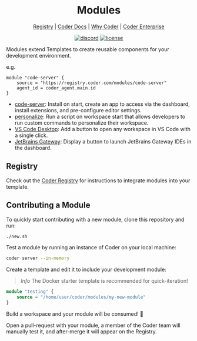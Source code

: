 <div align="center">
  <h1>
  Modules
  </h1>

[Registry](https://registry.coder.com) | [Coder Docs](https://coder.com/docs) | [Why Coder](https://coder.com/why) | [Coder Enterprise](https://coder.com/docs/v2/latest/enterprise)

[![discord](https://img.shields.io/discord/747933592273027093?label=discord)](https://discord.gg/coder)
[![license](https://img.shields.io/github/license/coder/modules)](./LICENSE)

</div>

Modules extend Templates to create reusable components for your development environment.

e.g.

```hcl
module "code-server" {
    source = "https://registry.coder.com/modules/code-server"
    agent_id = coder_agent.main.id
}
```

- [code-server](https://registry.coder.com/modules/code-server): Install on start, create an app to access via the dashboard, install extensions, and pre-configure editor settings.
- [personalize](https://registry.coder.com/modules/personalize): Run a script on workspace start that allows developers to run custom commands to personalize their workspace.
- [VS Code Desktop](https://registry.coder.com/modules/vscode-desktop): Add a button to open any workspace in VS Code with a single click.
- [JetBrains Gateway](https://registry.coder.com/modules/jetbrains-gateway): Display a button to launch JetBrains Gateway IDEs in the dashboard.

## Registry

Check out the [Coder Registry](https://registry.coder.com) for instructions to integrate modules into your template.

## Contributing a Module

To quickly start contributing with a new module, clone this repository and run:

```sh
./new.sh
```

Test a module by running an instance of Coder on your local machine:

```bash
coder server --in-memory
```

Create a template and edit it to include your development module:

> *Info*
> The Docker starter template is recommended for quick-iteration!

```tf
module "testing" {
    source = "/home/user/coder/modules/my-new-module"
}
```

Build a workspace and your module will be consumed! 🥳

Open a pull-request with your module, a member of the Coder team will
manually test it, and after-merge it will appear on the Registry.
